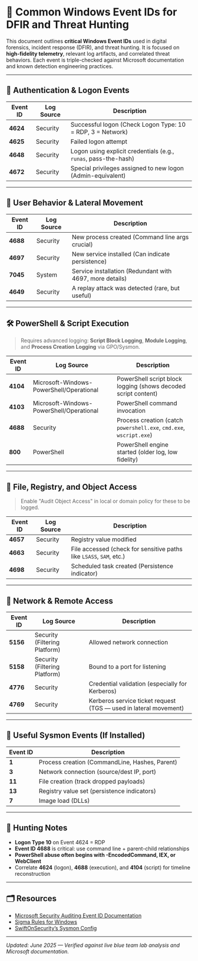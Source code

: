 # 🧩 Common Windows Event IDs for DFIR and Threat Hunting

This document outlines **critical Windows Event IDs** used in digital forensics, incident response (DFIR), and threat hunting. It is focused on **high-fidelity telemetry**, relevant log artifacts, and correlated threat behaviors. Each event is triple-checked against Microsoft documentation and known detection engineering practices.

---

## 🔐 Authentication & Logon Events

| Event ID | Log Source     | Description |
|----------|----------------|-------------|
| **4624** | Security        | Successful logon (Check Logon Type: 10 = RDP, 3 = Network) |
| **4625** | Security        | Failed logon attempt |
| **4648** | Security        | Logon using explicit credentials (e.g., `runas`, pass-the-hash) |
| **4672** | Security        | Special privileges assigned to new logon (Admin-equivalent) |

---

## 🧠 User Behavior & Lateral Movement

| Event ID | Log Source     | Description |
|----------|----------------|-------------|
| **4688** | Security        | New process created (Command line args crucial) |
| **4697** | Security        | New service installed (Can indicate persistence) |
| **7045** | System          | Service installation (Redundant with 4697, more details) |
| **4649** | Security        | A replay attack was detected (rare, but useful) |

---

## 🛠 PowerShell & Script Execution

> Requires advanced logging: **Script Block Logging**, **Module Logging**, and **Process Creation Logging** via GPO/Sysmon.

| Event ID | Log Source     | Description |
|----------|----------------|-------------|
| **4104** | Microsoft-Windows-PowerShell/Operational | PowerShell script block logging (shows decoded script content) |
| **4103** | Microsoft-Windows-PowerShell/Operational | PowerShell command invocation |
| **4688** | Security        | Process creation (catch `powershell.exe`, `cmd.exe`, `wscript.exe`) |
| **800**  | PowerShell      | PowerShell engine started (older log, low fidelity) |

---

## 📁 File, Registry, and Object Access

> Enable "Audit Object Access" in local or domain policy for these to be logged.

| Event ID | Log Source     | Description |
|----------|----------------|-------------|
| **4657** | Security        | Registry value modified |
| **4663** | Security        | File accessed (check for sensitive paths like `LSASS`, `SAM`, etc.) |
| **4698** | Security        | Scheduled task created (Persistence indicator) |

---

## 🔄 Network & Remote Access

| Event ID | Log Source     | Description |
|----------|----------------|-------------|
| **5156** | Security (Filtering Platform) | Allowed network connection |
| **5158** | Security (Filtering Platform) | Bound to a port for listening |
| **4776** | Security        | Credential validation (especially for Kerberos) |
| **4769** | Security        | Kerberos service ticket request (TGS — used in lateral movement)

---

## 🧰 Useful Sysmon Events (If Installed)

| Event ID | Description |
|----------|-------------|
| **1**    | Process creation (CommandLine, Hashes, Parent) |
| **3**    | Network connection (source/dest IP, port) |
| **11**   | File creation (track dropped payloads) |
| **13**   | Registry value set (persistence indicators) |
| **7**    | Image load (DLLs) |

---

## 🔎 Hunting Notes
- **Logon Type 10** on Event 4624 = RDP
- **Event ID 4688** is critical: use command line + parent-child relationships
- **PowerShell abuse often begins with -EncodedCommand, IEX, or WebClient**
- Correlate **4624** (logon), **4688** (execution), and **4104** (script) for timeline reconstruction

---

## 🗂️ Resources
- [Microsoft Security Auditing Event ID Documentation](https://learn.microsoft.com/en-us/windows/security/threat-protection/auditing/basic-security-audit-events)
- [Sigma Rules for Windows](https://github.com/SigmaHQ/sigma)
- [SwiftOnSecurity’s Sysmon Config](https://github.com/SwiftOnSecurity/sysmon-config)

---

_Updated: June 2025 — Verified against live blue team lab analysis and Microsoft documentation._

